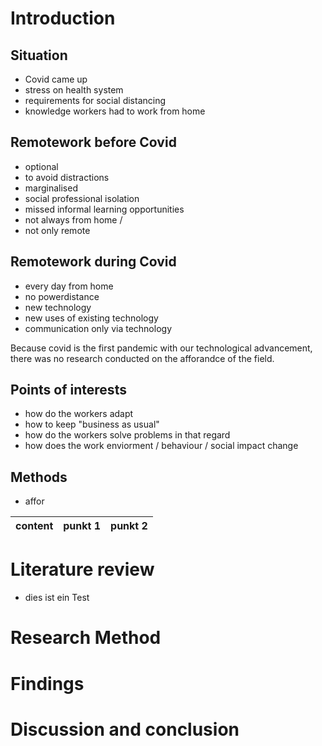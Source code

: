 # Introduction
## Situation
- Covid came up
- stress on health system
- requirements for social distancing
- knowledge workers had to work from home
## Remotework before Covid
- optional
- to avoid distractions
- marginalised
- social professional isolation
- missed informal learning opportunities
- not always from home /
- not only remote

## Remotework during Covid
- every day from home
- no powerdistance
- new technology
- new uses of existing technology
- communication only via technology

Because covid is the first pandemic with our technological advancement, there was no research conducted on the afforandce of the field.

## Points of interests
- how do the workers adapt
- how to keep "business as usual"
- how do the workers solve problems in that regard
- how does the work enviorment / behaviour / social impact change

## Methods
- affor

content| punkt 1 | punkt 2 |
|---|---|---|


# Literature review
- dies ist ein Test

# Research Method

# Findings

# Discussion and conclusion
